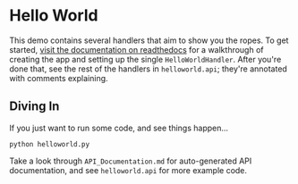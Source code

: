 # Hello World

This demo contains several handlers that aim to show you the ropes. To get started, [visit the documentation on readthedocs](http://tornado-json.readthedocs.org/en/latest/) for a walkthrough of creating the app and setting up the single `HelloWorldHandler`. After you're done that, see the rest of the handlers in `helloworld.api`; they're annotated with comments explaining.

## Diving In

If you just want to run some code, and see things happen...

```
python helloworld.py
```

Take a look through `API_Documentation.md` for auto-generated API documentation, and see `helloworld.api` for more example code.
